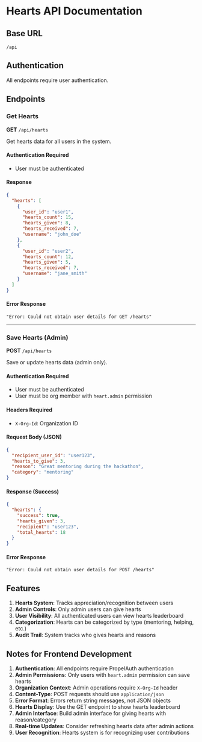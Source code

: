 # Hearts API Documentation

## Base URL
`/api`

## Authentication
All endpoints require user authentication.

## Endpoints

### Get Hearts
**GET** `/api/hearts`

Get hearts data for all users in the system.

#### Authentication Required
- User must be authenticated

#### Response
```json
{
  "hearts": [
    {
      "user_id": "user1",
      "hearts_count": 15,
      "hearts_given": 8,
      "hearts_received": 7,
      "username": "john_doe"
    },
    {
      "user_id": "user2", 
      "hearts_count": 12,
      "hearts_given": 5,
      "hearts_received": 7,
      "username": "jane_smith"
    }
  ]
}
```

#### Error Response
```text
"Error: Could not obtain user details for GET /hearts"
```

---

### Save Hearts (Admin)
**POST** `/api/hearts`

Save or update hearts data (admin only).

#### Authentication Required
- User must be authenticated
- User must be org member with `heart.admin` permission

#### Headers Required
- `X-Org-Id`: Organization ID

#### Request Body (JSON)
```json
{
  "recipient_user_id": "user123",
  "hearts_to_give": 3,
  "reason": "Great mentoring during the hackathon",
  "category": "mentoring"
}
```

#### Response (Success)
```json
{
  "hearts": {
    "success": true,
    "hearts_given": 3,
    "recipient": "user123",
    "total_hearts": 18
  }
}
```

#### Error Response
```text
"Error: Could not obtain user details for POST /hearts"
```

## Features

1. **Hearts System**: Tracks appreciation/recognition between users
2. **Admin Controls**: Only admin users can give hearts
3. **User Visibility**: All authenticated users can view hearts leaderboard
4. **Categorization**: Hearts can be categorized by type (mentoring, helping, etc.)
5. **Audit Trail**: System tracks who gives hearts and reasons

## Notes for Frontend Development

1. **Authentication**: All endpoints require PropelAuth authentication
2. **Admin Permissions**: Only users with `heart.admin` permission can save hearts
3. **Organization Context**: Admin operations require `X-Org-Id` header
4. **Content-Type**: POST requests should use `application/json`
5. **Error Format**: Errors return string messages, not JSON objects
6. **Hearts Display**: Use the GET endpoint to show hearts leaderboard
7. **Admin Interface**: Build admin interface for giving hearts with reason/category
8. **Real-time Updates**: Consider refreshing hearts data after admin actions
9. **User Recognition**: Hearts system is for recognizing user contributions